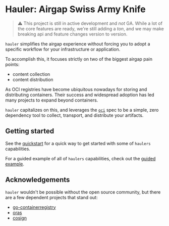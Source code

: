 # Hauler: Airgap Swiss Army Knife

> ⚠️ This project is still in active development and _not_ GA.  While a lot of the core features are ready, we're still adding a _ton_, and we may make breaking api and feature changes version to version.

`hauler` simplifies the airgap experience without forcing you to adopt a specific workflow for your infrastructure or application.  

To accomplish this, it focuses strictly on two of the biggest airgap pain points:

* content collection
* content distribution

As OCI registries have become ubiquitous nowadays for storing and distributing containers.  Their success and widespread adoption has led many projects to expand beyond containers.

`hauler` capitalizes on this, and leverages the [`oci`](https://github.com/opencontainers) spec to be a simple, zero dependency tool to collect, transport, and distribute your artifacts.

## Getting started

See the [quickstart](docs/walkthrough.md#Quickstart) for a quick way to get started with some of `haulers` capabilities.

For a guided example of all of `haulers` capabilities, check out the [guided example](docs/walkthrough.md#guided-examples).

## Acknowledgements

`hauler` wouldn't be possible without the open source community, but there are a few dependent projects that stand out:

* [go-containerregistry](https://github.com/google/go-containerregistry)
* [oras](https://github.com/oras-project/oras)
* [cosign](https://github.com/sigstore/cosign)